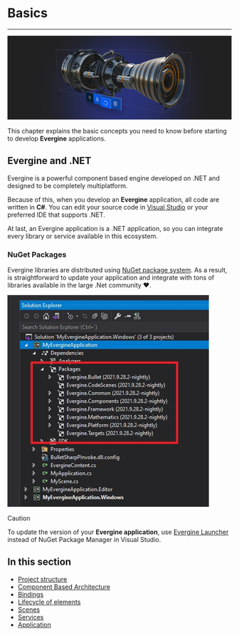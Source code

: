 # Basics

---
![Basics](images/basics.png)

This chapter explains the basic concepts you need to know before starting to develop **Evergine** applications.


## Evergine and .NET

Evergine is a powerful component based engine  developed on .NET and designed to be completely multiplatform.

Because of this, when you develop an **Evergine** application, all code are written in **C#**. You can edit your source code in [Visual Studio](https://visualstudio.microsoft.com/es/) or your preferred IDE that supports .NET.

At last, an Evergine application is a .NET application, so you can integrate every library or service available in this ecosystem.

### NuGet Packages

Evergine libraries are distributed using [NuGet package system](https://nuget.org/). As a result, is straightforward to update your application and integrate with tons of libraries available in the large .Net community ❤.

![NuGet packages](images/nugets.jpg)

> [!CAUTION]
> To update the version of your **Evergine application**, use [Evergine Launcher](../evergine_launcher/index.md) instead of NuGet Package Manager in Visual Studio.

## In this section

* [Project structure](project_structure.md)
* [Component Based Architecture](component_arch/index.md)
* [Bindings](bindings/index.md)
* [Lifecycle of elements](lifecycle_elements.md)
* [Scenes](scenes/index.md)
* [Services](services.md)
* [Application](application.md)
